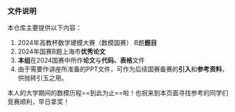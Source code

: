 ### 文件说明


本仓库主要提供以下内容：

1. 2024年高教杯数学建模大赛（数模国赛） B题**题目**
2. 2024年国赛B题上海市**优秀论文**
3. **本组**在2024国赛中所作**论文**与**代码、表格**文件
4. 由于需要作讲座所准备的PPT文件，可作为后续国赛备赛的**引入**和**参考资料**，供抛砖引玉之用。

本人的大学期间的数模历程==到此为止==啦！也祝来到本页面寻找参考的同学们竞赛顺利，早日拿奖！
